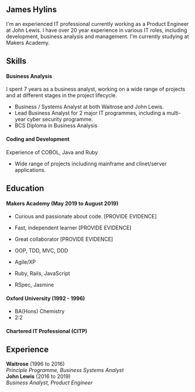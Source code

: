 ## James Hylins

I'm an experienced IT professional currently working as a Product Engineer at John Lewis.
I have over 20 year experience in various IT roles, including development, business analysis and management.
I'm currently studying at Makers Academy.

## Skills

#### Business Analysis

I spent 7 years as a business analyst, working on a wide range of projects and at different stages in the project lifecycle.

- Business / Systems Analyst at both Waitrose and John Lewis.
- Lead Business Analyst for 2 major IT programmes, including a multi-year cyber security programme.
- BCS Diploma in Business Analysis

#### Coding and Development

Experience of COBOL, Java and Ruby

- Wide range of projects includinng mainframe and clinet/server applications.

## Education

#### Makers Academy (May 2019 to August 2019)

- Curious and passionate about code. [PROVIDE EVIDENCE]
- Fast, independent learner [PROVIDE EVIDENCE]
- Great collaborator [PROVIDE EVIDENCE]

- OOP, TDD, MVC, DDD
- Agile/XP
- Ruby, Rails, JavaScript
- RSpec, Jasmine

#### Oxford University (1992 - 1996)

- BA(Hons) Chemistry
- 2:2

#### Chartered IT Professional (CITP)

## Experience

**Waitrose** (1996 to 2016)    
*Principle Programme, Business Systems Analyst*  
**John Lewis** (2016 to 2019)   
*Business Analyst, Product Engineer*  
